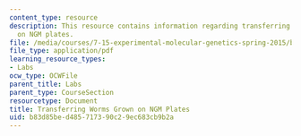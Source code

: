 ```yaml
---
content_type: resource
description: This resource contains information regarding transferring worms grown
  on NGM plates.
file: /media/courses/7-15-experimental-molecular-genetics-spring-2015/b83d85bed485717390c29ec683cb9b2a_MIT7_15S15_Transferring.pdf
file_type: application/pdf
learning_resource_types:
- Labs
ocw_type: OCWFile
parent_title: Labs
parent_type: CourseSection
resourcetype: Document
title: Transferring Worms Grown on NGM Plates
uid: b83d85be-d485-7173-90c2-9ec683cb9b2a
---
```

